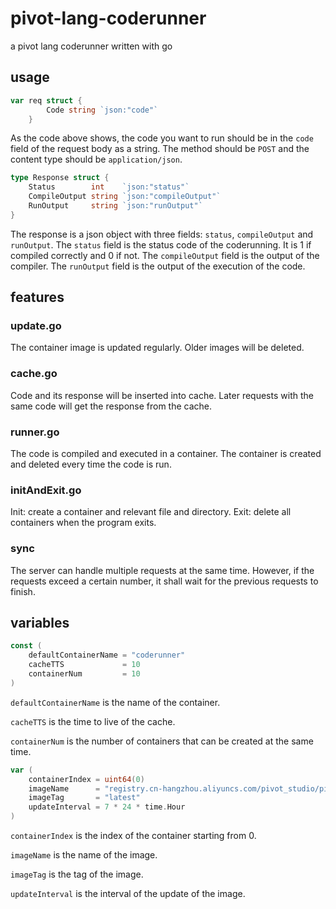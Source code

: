 # pivot-lang-coderunner
a pivot lang coderunner written with go

## usage
```go
var req struct {
		Code string `json:"code"`
	}
```
As the code above shows, the code you want to run should be in the `code` field of the request body as a string. The method should be `POST` and the content type should be `application/json`.
```go
type Response struct {
	Status        int    `json:"status"`
	CompileOutput string `json:"compileOutput"`
	RunOutput     string `json:"runOutput"`
}
```
The response is a json object with three fields: `status`, `compileOutput` and `runOutput`. The `status` field is the status code of the coderunning. It is 1 if compiled correctly and 0 if not. The `compileOutput` field is the output of the compiler. The `runOutput` field is the output of the execution of the code.

## features

### update.go
The container image is updated regularly. Older images will be deleted.

### cache.go
Code and its response will be inserted into cache. Later requests with the same code will get the response from the cache.

### runner.go
The code is compiled and executed in a container. The container is created and deleted every time the code is run.

### initAndExit.go
Init: create a container and relevant file and directory. 
Exit: delete all containers when the program exits.

### sync
The server can handle multiple requests at the same time. However, if the requests exceed a certain number, it shall wait for the previous requests to finish. 

## variables
```go
const (
	defaultContainerName = "coderunner"
	cacheTTS             = 10
	containerNum         = 10
)
```
`defaultContainerName` is the name of the container. 

`cacheTTS` is the time to live of the cache. 

`containerNum` is the number of containers that can be created at the same time.

```go
var (
	containerIndex = uint64(0)
	imageName      = "registry.cn-hangzhou.aliyuncs.com/pivot_studio/pivot_lang"
	imageTag       = "latest"
	updateInterval = 7 * 24 * time.Hour
)
```
`containerIndex` is the index of the container starting from 0.

`imageName` is the name of the image.

`imageTag` is the tag of the image.

`updateInterval` is the interval of the update of the image.